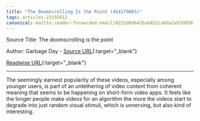 ```yaml
---
title: "The Doomscrolling Is the Point (454179065)"
tags: articles-23155612
canonical: mailto:reader-forwarded-email/8231d0db426a6452ca6da2a93d8503c8
---
```


Source Title: The doomscrolling is the point

Author: Garbage Day - [Source URL](mailto:reader-forwarded-email/8231d0db426a6452ca6da2a93d8503c8){:target="_blank"}

[Readwise URL](https://readwise.io/open/454179065){:target="_blank"}

---

The seemingly earnest popularity of these videos, especially among younger users, is part of an untethering of video content from coherent meaning that seems to be happening on short-form video apps. It feels like the longer people make videos for an algorithm the more the videos start to degrade into just random visual stimuli, which is unnerving, but also kind of interesting.
